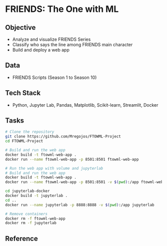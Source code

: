 # FRIENDS: The One with ML

## Objective
* Analyze and visualize FRIENDS Series
* Classify who says the line among FRIENDS main character
* Build and deploy a web app

## Data
* FRIENDS Scripts (Season 1 to Season 10)

## Tech Stack
* Python, Jupyter Lab, Pandas, Matplotlib, Scikit-learn, Streamlit, Docker

## Tasks
```sh
# Clone the repository
git clone https://github.com/Mregojos/FTOWML-Project
cd FTOWML-Project

# Build and run the web app
docker build -t ftowml-web-app .
docker run --name ftowml-web-app -p 8501:8501 ftowml-web-app
```

```sh
# Run the web app with volume and jupyterlab
# Build and run the web app
docker build -t ftowml-web-app .
docker run --name ftowml-web-app -p 8501:8501 -v $(pwd):/app ftowml-web-app

cd jupyterlab-docker
docker build -t jupyterlab .
cd ..
docker run --name jupyterlab -p 8888:8888 -v $(pwd):/app jupyterlab

# Remove containers
docker rm -f ftowml-web-app
docker rm -f jupyterlab
```

## Reference
